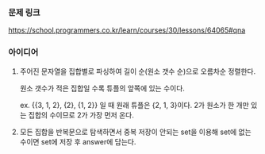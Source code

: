 ### 문제 링크

https://school.programmers.co.kr/learn/courses/30/lessons/64065#qna

### 아이디어

1. 주어진 문자열을 집합별로 파싱하여 길이 순(원소 갯수 순)으로 오름차순 정렬한다. 
    
    원소 갯수가 적은 집합일 수록 튜플의 앞쪽에 있는 수이다. 
    
    ex. {{3, 1, 2}, {2}, {1, 2}} 일 때 원래 튜플은 {2, 1, 3}이다. 2가 원소가 한 개만 있는 집합의 수이므로 2가 가장 먼저 온다. 
    
2. 모든 집합을 반복문으로 탐색하면서 중복 저장이 안되는 set을 이용해 set에 없는 수이면 set에 저장 후 answer에 담는다.
